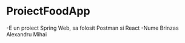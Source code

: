 # ProiectFoodApp
-E un proiect Spring Web, sa folosit Postman si React
-Nume Brinzas Alexandru Mihai
